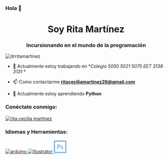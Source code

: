 ### Hola  👋

<h1 align="center"> Soy Rita Martínez</h1>
<h3 align="center">Incursionando en el mundo de la programación</h3>

<p align="left"> <img src=" https://komarev.com/ghpvc/?username=drritamartinez&label=Profile%20views&color=0e75b6&style=flat" alt="drritamartinez" /> </p>

- 🔭 Actualmente estoy trabajando en **Colegio 5050 5021 5075 EET 3138 3131* *

- 📫 Como contactarme **ritaceciliamartinez26@gmail.com**

- 🌱 Actualmente estoy aprendiendo **Python**

<h3 align="left">Conéctate conmigo:</h3>
<p align="left">
<a href="https://fb.com/rita cecilia martinez" target="blank"><img align="center" src="https://raw.githubusercontent.com/rahuldkjain/github-profile-readme -generator/master/src/images/icons/Social/facebook.svg" alt="rita cecilia martinez" height="30" width="40" /></a>
</p>

<h3 align="left" ">Idiomas y Herramientas:</h3>
<p align="left"> <a href="https://www.arduino.cc/" target="_blank" rel="noreferrer"> <img src="https://cdn.worldvectorlogo.com/ logos/arduino-1.svg" alt="arduino" width="40" height="40"/> </a> <a href="https://www.adobe.com/in/products/illustrator. html" target="_blank" rel="noreferrer"> <img src="https://www.vectorlogo.zone/logos/adobe_illustrator/adobe_illustrator-icon.svg" alt="illustrator" width="40" height= "40"/> </a> <a href="https://www.photoshop.com/en" target="_blank" rel="noreferrer"> <img src="https://raw.githubusercontent.com/devicons/devicon/master/icons/photoshop/photoshop-line.svg" alt="photoshop" width="40" height="40"/> </a> <a href="https:// www.python.org" target="_blank" rel="noreferrer">
